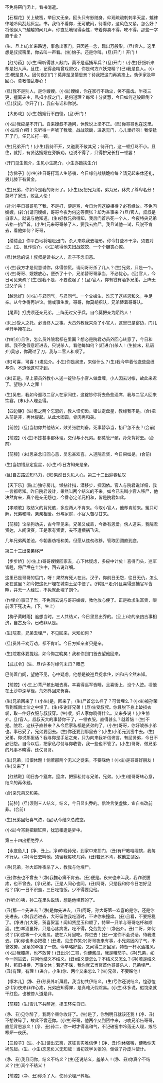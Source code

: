 <!-- { "loadSidebar": true } -->
不免将窑门闭上，看书消遣。

【石榴花】关上破窑，举目又无亲，回头只有影随身。仰观疏疏刺剌半天星，魆律律地冷风刮起灰尘。书，我待不看你，无可散闷，待看你，这风色又紧。怎么好？将他误人书越越的问几声，你直恁地悮得索性，守着你卖不得，吃不得，那些一字直千金？

(生、旦上)心忙来路远，事急出家门。只因差一念，现出万般形。(旦)宫人。这里想是叔叔窑里，你去叫一声看。(生)娘子。还是你叫。(旦)开门！开门！

【红芍药】(小生)蓦听得甚人敲门，莫不是巡捕军兵？(旦)开门！(小生)仔细听来却是妇人声。且住，记得金精曾戏窦仪，你是何方兴妖鬼精？(巳)我是良人。(小生)既是良人。因何夜扣门？莫非是见情思景？待我把这门再紧拴上。劝伊家及早回心，莫教恼乱春心！

(旦)我不是别人，是你嫂嫂。(小生)嫂嫂，你在家行不动尘，笑不露齿。半夜三更，擅离夫主，私扣小叔之门，是何道理？每常十分贤慧，今日如何这般颠倒？(旦)叔叔。你开了门，我自有话和你说。

【大影戏】(小生)嫂嫂行不由径，(旦)开门！

(小生)我应是不开门。自来嫂叔不通问，休教说上梁不正。(旦)你哥哥也在这里。(小生慌介)呀！忽听得一声唬了我魂，战战兢兢，进退无门，心儿里好闷！我便猛开了门，任兄长打一顿。

(生)兄弟开门！(小生)我待不开，又道我不敬其兄；待开门，这一顿打骂不小。且住，就打，有贤达嫂嫂在旁解劝。也说不得了，只得拚兄长打一顿罢！

(开门见生慌介，生见小生跪介，小生亦跪扶生介)

【念佛子】(小生)往日哥打骂人生怒嗔，今日缘何战兢跪咱每？请兄起来休还礼，男儿膝下有黄金。

(生)兄弟，你如今是我的哥哥了。(小生)反把兄为弟，弟为兄，休失了尊卑名分！莫坏了家法，败乱人伦！

(背介)平日哥哥见了我，不是打，便是骂，今日为何这般相待？必有缘故。不免问嫂嫂。(转介)请问嫂嫂，哥哥今夜为何这等慌张？却为甚事来？(旦)官人，叔叔是自家人，就说与他知道。(生)好教兄弟得知，我后门首杀死一个人，今夜特央兄弟去抬一抬尸首。(小生)元来哥哥杀了人，要我去抬尸。我且试他一试，只说不肯去，看他如何？哥哥，

【缕缕金】你平白地将咱赶出门，杀人来唤我去埋形。你今打些不干净，须要对证。(生、旦作慌介。小生)唬得他夫妇战兢兢，一个个胆丧心惊。

(旦)休恁的说！叔叔是读书之人，君子不念旧恶。

(小生)我方才是假意试你，休得惊慌。请问哥哥杀了几人？(生)兄弟，只是一个。(小生)哥哥、嫂嫂放心，便杀了十个，兄弟替哥哥承当，不必忧心。(旦)官人，今日可见亲疏？(生)是我不是，不要说起了！(旦)官人，你有钱有酒多兄弟，上阵无过父子兵！

【越恁好】(小生)与君同气，与君同气。一个父娘生，难忘了这些恩和义，手足亲。从今休得再讲论。倘或事生发，哥哥，你莫胡招认，兄弟替着哥哥认。

【尾声】打虎须还亲兄弟，上阵无过父子兵，自今莫把亲为陌路人！

(末上)受人之托。必当终人之事。大员外教我来杀了小官人，这里已是窑边，门儿半开半掩在此。

(作听介)且住，怎么员外院君都在里面？想必是院君劝员外回心转意了，今日和顺。我不免假意赶进去，只说杀人，看他每如何？(赶进介)杀人！(生扯末，私语介)吴忠，你藏过了刀，我与二官人和顺了。

(末)可喜，可喜！(进见介。小生)你是吴忠，来做什么？(生)我今早着他送些盘缠与你，不道他这时才到。

(末)正是。早上蒙员外教小人送一锭钞与小官人做盘缠，小人因去讨帐，故此来迟了。望恕小人之罪！

(生)吴忠，我如今迎取二官人在家同住，这锭钞你将去备些酒席，我与二官人回来饮宴。(末)小人理会得。

【四边静】(生)思之两个忘恩的，教人恨切齿。错认定盘星，教缘我不是。(合)把从前是非，再休提起。从此水团圆，骨肉再和美。

【前腔】(旦)当初你共他结义，效关张胜刘备。死事替承当，抬尸怎不去？(合前)

【前腔】(小生)不拣甚事都休理，交付与小兄弟。都莫管尸骸，孙荣背将去。(合前)

【前腔】(末)思亲念旧回心意，吴忠甚欢喜。人道院君贤，今日果如是。(合前)

(生)当初错忍定盘星，(小生)今日方知亲是亲。

(旦)自古路遥知马力，(末)果然日久见人心。第三十二出迎春私叹

【天下乐】(贴上)独守房儿，懒拈针指，潜移步，探因依。官人与院君说详细，我一言都尽知。昨日院君设计，果然叫两个结义的不来。如今已去叫小官人移尸，他决然肯来，真个是亲无怨也，今番必定弟兄相和，皆是院君如此。

【孝顺歌】取结义的背死骸，多应两人不肯来。今取小官人，他却肯前来。冤只可解，兄弟和睦，亲亲相爱。分与家财，小官人苦尽甘来。

【前腔】论杀狗劝夫，古今罕见来。兄弟又成乖，今番有恩爱。傍人道来，我院君贤达，人间没赛。正是家有贤妻，夫不遭横祸飞灾。

几年兄弟两差池，今朝妻劝相和美。但愿从兹勿改移，管取团圆直到底。

第三十三出亲弟移尸

【步步娇】(小生上)哥哥嫂嫂回家去，心下休疑虑，多应中计矣！喜得门头，巡军皆睡，将尸埋在土沙中，回去说详细。

这里已是哥哥的后门，呀！果然有死人在此。汉子，你前日无怨，往日无仇，怎么死在这里？如今把这死尸埋在城南土泥中便了。(作抱尸走介)且喜得巡捕官军皆睡，并无一人经过，不免就此埋了则个。

(作埋介)事已了当，不免回去说与哥哥嫂嫂，教他放心便了。正是欲求生富贵，眼前须下死功夫。(下。生上)

【梅子黄时雨】追想当时，三人共结义，今日里显出乔的。(旦上)论的亲凶吉事相济，自古及今，已改非从是。

(生)院君，兄弟去埋尸，不见回来，未知如何？

(旦)员外千劝万劝，都不肯听。今日方知亲者只是亲。

(生)院君休要提起，如今悔之晚矣！我和你到门首去望他回来。

【忒忒令】(生、旦)许多时缘何未归？眼巴

巴倚着门闾，望他不见，心中疑虑。他想是被巡兵捉拿住，凶和吉全然未知。

【前腔】(小生上)背尸骸出城去离，幸喜得巡军皆睡，且喜街上，没个人迹。埋他在土沙中深草径，荒郊外回来贺喜。

(生)兄弟回来了！(小生)是，回来了。(生)尸首怎么样了？可曾埋么？(小生)被孙荣背到城南土沙之中埋了。(生)多谢好兄弟！(旦)生受叔叔。你且脱下身上破损衣裳，取一件好衣服与叔叔穿。(生)嗳，妇人家你晓得什么。又来多说！(小生惊介。旦)官人，叔叔天大的事替你干了，一领衣服，直得甚么？就着恼！(生)不是。院君，这袄子直甚来？从今后家私都是贤弟的了。(小生)哥哥，你好唬杀小弟也。事已妥了，兄弟要回去。(生)你还要到那里去？(小生)小弟元到窑中去。(生)兄弟，你说那里话？我与你是手足之亲，只为向来我听信谗言，有屈贤弟，今日不必归怨。自今以后，把家私尽付与你收管，我一些也不管了。(小生)哥哥，做兄弟的凡事不晓得，还仗哥哥。

(生)兄弟，旧恨休题！倘若那两个无义之徒来，不要睬他！(小生)是哥哥好朋友！(生)又来了！

【红绣鞋】明日办个筵席，筵席，把家私付与兄弟，兄弟。(小生)谢哥哥转心意，结义的再休题。

(合)亲兄弟又和美。

【前腔】(旦)须则三人结义，结义，今日显出乔的。信谗言使虚脾，宜自省改前非。(合前)

(生)兄弟回归喜气浓，(旦)从今结义总成空。

(小生)今宵剩把银缸照，犹恐相逢是梦中。

第三十四出拒绝乔人

【水底鱼儿】(净、丑上。净)昨晚孙兄，到家中来扣门，(丑)有尸教咱埋殡，我每不行从。(净)今日去叫他，须留我每吃几钟。(丑)若还不肯，教他立见凶。

(净)兄弟，孙大郎昨夜杀了人，教我与他埋尸。

(丑)你去也不曾去？(净)我推心痛不肯去。(丑)便是。夜来也来叫我，我诈说腰疼，也不曾去。(净)兄弟，正是人同心也同。(丑)阿哥，只是我和你今日怎好见他？(净)一日不识羞，三日吃饱饭。少不得要见他。

(作听介)咦，孙二在里头说话，想是他埋葬的了。

(丑)那一个先进去？(净)是你先进去。(丑)阿哥，孙大哥第一欢喜的是你，还是你先进去。(净)我若进去，大哥留住我吃酒时，不许你来撞席。(丑)且看，不要把稳了。(净进介)大哥，贺喜贺喜！闻知贤昆玉和顺了，特宰一只羊与哥哥吃杯和顺酒。(生)羊酒虽好，只是心疼病发，吃不得，免劳免劳！(净出介。丑)二哥，如何说？(净)这等一个大酱瓜，放在六月里吃。你进去！(丑)一定你不会说话，待我进去。(净)你也未必把稳！(丑进，见生作笑介)哥哥夜来有事，小兄弟因闪了气，不曾效劳，足足的牵挂了一夜。今早略好些，又闻得二哥回家，特备一杯水酒接风。(小生)我腰痛，也不敢劳！(丑出介)二哥，你便酱瓜，我是糟茄子。(净)兄弟，如今一同进去，只问他结义不结义。(丑)结义便怎么？不结义又怎么？(净)若是结义时，照旧相待，万事全休；若还不睬，我你就去当官首他哥哥杀人，兄弟埋尸。(丑)有理，有理！(进介。小生)你、两个又来怎么？(生)兄弟，不要睬他！

【啄木儿】(净、丑)孙员外听拜启，我当初共伊结义。(生)亏你还说结义，惶恐惶恐!(净)夜来非诈心疼，兄弟应知得罪，是真难灭假除易。(小生)休多说，假饶染就干红色，也被傍人道是非。

【前腔】(生)雪儿下共醉迷，拐玉环先自归。

(净、丑)见你醉了，我两个替你收好了。(生)是了，你到明日就该还我！(净、丑)不想跌碎了，故此不曾还你。(小生)哥哥，他两个又到窑中来，刁唆兄弟告哥哥，直恁背恩忘义！(净、丑)孙二，你一时才得温和气，不记破窑中冷落无人理，拨尽寒炉一夜灰。

【三段子】(生、小生)请出去离，这狂言实难信伊！(净、丑)你休强嘴，便教你灾祸忽起。(生、小生)忘恩负义无知贼！当初效学关张的，倒做了孙庞斗使计。

(净、丑)我且问你，结义不结义？(生)还说结义，羞杀人！(净、丑)你真个不结义？(生)真个不结义！

【前腔】(净、丑)你杀了人，使孙荣埋尸葬躯。

